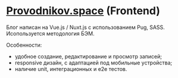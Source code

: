 # [Provodnikov.space](https://provodnikov.space) (Frontend)

Блог написан на Vue.js / Nuxt.js с использованием Pug, SASS.
Исопользуется методология БЭМ.

Особенности:
  - удобное создание, редактирование и просмотр записей;
  - responsive дизайн, с адаптацией под мобильные устройства;
  - наличие unit, интеграционных и e2e тестов.
